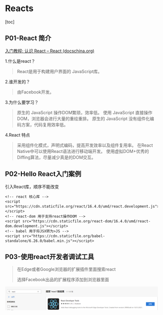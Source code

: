 # Reacts

[toc]



## P01-React 简介

[入门教程: 认识 React – React (docschina.org)](https://react.docschina.org/tutorial/tutorial.html)

1.什么是react？

> React是用于构建用户界面的 JavaScript库。

2.谁开发的？

> 由Facebook开发。

3.为什么要学习？

> 原生的 JavaScript 操作DOM繁琐，效率低。
> 使用 JavaScript 直接操作DOM，浏览器会进行大量的重绘重排。
> 原生的 JavaScript 没有组件化编码方案，代码复用效率低。

4.React 特点

> 采用组件化模式，声明式编码，提高开发效率以及组件复用率。
> 在React Native中可以使用React语法进行移动端开发。
> 使用虚拟DOM+优秀的Diffing算法，尽量减少真是的DOM交互。

## P02-Hello React入门案例

引入React库，顺序不能改变

~~~react
<!-- react 核心库 -->
<script src="https://cdn.staticfile.org/react/16.4.0/umd/react.development.js"></script>
<!-- react-dom 用于支持react操作DOM -->
<script src="https://cdn.staticfile.org/react-dom/16.4.0/umd/react-dom.development.js"></script>
<!-- babel 用于将JSX转为>JS -->
<script src="https://cdn.staticfile.org/babel-standalone/6.26.0/babel.min.js"></script>
~~~





## P03-使用react开发者调试工具

> 在Edge或者Google浏览器的扩展插件里面搜索react
>
> 选择Facebook出品的扩展程序添加到浏览器里面

![reactDev](../img/reactDev.png)























































